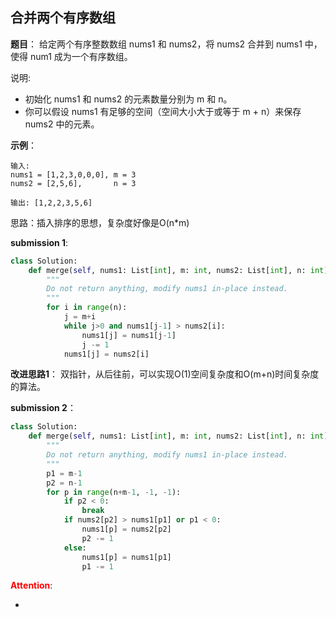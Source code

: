 ## 合并两个有序数组
**题目**：
给定两个有序整数数组 nums1 和 nums2，将 nums2 合并到 nums1 中，使得 num1 成为一个有序数组。

说明:

* 初始化 nums1 和 nums2 的元素数量分别为 m 和 n。
* 你可以假设 nums1 有足够的空间（空间大小大于或等于 m + n）来保存 nums2 中的元素。


**示例**：
```
输入:
nums1 = [1,2,3,0,0,0], m = 3
nums2 = [2,5,6],       n = 3

输出: [1,2,2,3,5,6]
```

思路：插入排序的思想，复杂度好像是O(n*m)

**submission 1**:
```python
class Solution:
    def merge(self, nums1: List[int], m: int, nums2: List[int], n: int) -> None:
        """
        Do not return anything, modify nums1 in-place instead.
        """
        for i in range(n):
            j = m+i
            while j>0 and nums1[j-1] > nums2[i]:
                nums1[j] = nums1[j-1]
                j -= 1
            nums1[j] = nums2[i]
```


**改进思路1**：
双指针，从后往前，可以实现O(1)空间复杂度和O(m+n)时间复杂度的算法。

**submission 2**：
```python
class Solution:
    def merge(self, nums1: List[int], m: int, nums2: List[int], n: int) -> None:
        """
        Do not return anything, modify nums1 in-place instead.
        """
        p1 = m-1
        p2 = n-1
        for p in range(n+m-1, -1, -1):
            if p2 < 0:
                break
            if nums2[p2] > nums1[p1] or p1 < 0:
                nums1[p] = nums2[p2]
                p2 -= 1
            else:
                nums1[p] = nums1[p1]
                p1 -= 1
```


<font color="#FF0000">**Attention**</font>:

- 
